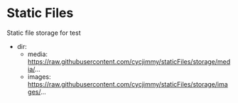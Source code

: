 # Static Files
Static file storage for test

* dir:
  * media: https://raw.githubusercontent.com/cycjimmy/staticFiles/storage/media/...
  * images: https://raw.githubusercontent.com/cycjimmy/staticFiles/storage/images/...